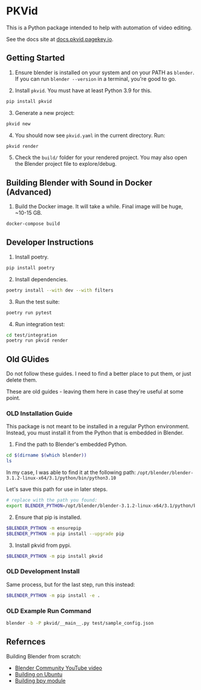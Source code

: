 # PKVid

This is a Python package intended to help with automation of video editing.

See the docs site at [docs.pkvid.pagekey.io](https://docs.pkvid.pagekey.io/).

## Getting Started

1. Ensure blender is installed on your system and on your PATH as `blender`. If you can run `blender --version` in a terminal, you're good to go.

2. Install `pkvid`. You must have at least Python 3.9 for this.

```bash
pip install pkvid
```

3. Generate a new project:

```bash
pkvid new
```

4. You should now see `pkvid.yaml` in the current directory. Run:

```bash
pkvid render
```

5. Check the `build/` folder for your rendered project. You may also open the Blender project file to explore/debug.


## Building Blender with Sound in Docker (Advanced)

1. Build the Docker image. It will take a while. Final image will be huge, ~10-15 GB.

```bash
docker-compose build
```

## Developer Instructions

1. Install poetry.

```bash
pip install poetry
```

2. Install dependencies.

```bash
poetry install --with dev --with filters
```

3. Run the test suite:

```bash
poetry run pytest
```

4. Run integration test:

```bash
cd test/integration
poetry run pkvid render
```

## Old GUides

Do not follow these guides. I need to find a better place to put them, or just delete them.

These are old guides - leaving them here in case they're useful at some point.

### OLD Installation Guide 

This package is not meant to be installed in a regular Python environment. Instead, you must install it from the Python that is embedded in Blender.

1. Find the path to Blender's embedded Python.

```bash
cd $(dirname $(which blender))
ls
```

In my case, I was able to find it at the following path: `/opt/blender/blender-3.1.2-linux-x64/3.1/python/bin/python3.10`

Let's save this path for use in later steps.

```bash
# replace with the path you found:
export BLENDER_PYTHON=/opt/blender/blender-3.1.2-linux-x64/3.1/python/bin/python3.10
```

2. Ensure that pip is installed.

```bash
$BLENDER_PYTHON -m ensurepip
$BLENDER_PYTHON -m pip install --upgrade pip
```

3. Install pkvid from pypi.

```bash
$BLENDER_PYTHON -m pip install pkvid
```

### OLD Development Install

Same process, but for the last step, run this instead:

```bash
$BLENDER_PYTHON -m pip install -e .
```

### OLD Example Run Command

```bash
blender -b -P pkvid/__main__.py test/sample_config.json 
```


## Refernces

Building Blender from scratch:

- [Blender Community YouTube video](https://www.youtube.com/watch?v=WBAnd-r_x64)
- [Building on Ubuntu](https://wiki.blender.org/wiki/Building_Blender/Linux/Ubuntu)
- [Building bpy module](https://wiki.blender.org/wiki/Building_Blender/Other/BlenderAsPyModule)
